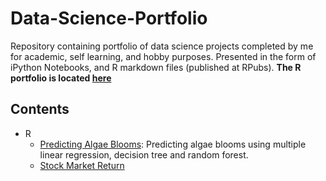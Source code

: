# Data-Science-Portfolio
Repository containing portfolio of data science projects completed by me for academic, self learning, and hobby purposes. Presented in the form of iPython Notebooks, and R markdown files (published at RPubs).
**The R portfolio is located [here](https://rpubs.com/soroushmdg)**
## Contents
- R 
  - [Predicting Algae Blooms](https://rpubs.com/soroushmdg/573500): Predicting algae blooms using multiple linear regression, decision tree and random forest.   
  - [Stock Market Return](https://rpubs.com/soroushmdg/574456)
